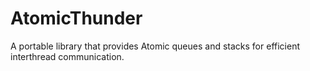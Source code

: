 AtomicThunder
=============

A portable library that provides Atomic queues and stacks for efficient interthread communication.

